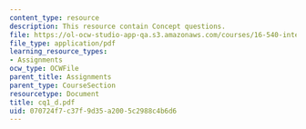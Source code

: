 ```yaml
---
content_type: resource
description: This resource contain Concept questions.
file: https://ol-ocw-studio-app-qa.s3.amazonaws.com/courses/16-540-internal-flows-in-turbomachines-spring-2006/070724f7c37f9d35a2005c2988c4b6d6_cq1_d.pdf
file_type: application/pdf
learning_resource_types:
- Assignments
ocw_type: OCWFile
parent_title: Assignments
parent_type: CourseSection
resourcetype: Document
title: cq1_d.pdf
uid: 070724f7-c37f-9d35-a200-5c2988c4b6d6
---
```

